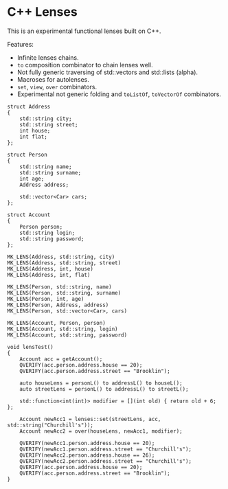 C++ Lenses
==========

This is an experimental functional lenses built on C++.

Features:
- Infinite lenses chains.
- `to` composition combinator to chain lenses well.
- Not fully generic traversing of std::vectors and std::lists (alpha).
- Macroses for autolenses.
- `set`, `view`, `over` combinators.
- Experimental not generic folding and `toListOf`, `toVectorOf` combinators.

```
struct Address
{
    std::string city;
    std::string street;
    int house;
    int flat;
};

struct Person
{
    std::string name;
    std::string surname;
    int age;
    Address address;

    std::vector<Car> cars;
};

struct Account
{
    Person person;
    std::string login;
    std::string password;
};

MK_LENS(Address, std::string, city)
MK_LENS(Address, std::string, street)
MK_LENS(Address, int, house)
MK_LENS(Address, int, flat)

MK_LENS(Person, std::string, name)
MK_LENS(Person, std::string, surname)
MK_LENS(Person, int, age)
MK_LENS(Person, Address, address)
MK_LENS(Person, std::vector<Car>, cars)

MK_LENS(Account, Person, person)
MK_LENS(Account, std::string, login)
MK_LENS(Account, std::string, password)

void lensTest()
{
    Account acc = getAccount();
    QVERIFY(acc.person.address.house == 20);
    QVERIFY(acc.person.address.street == "Brooklin");

    auto houseLens = personL() to addressL() to houseL();
    auto streetLens = personL() to addressL() to streetL();

    std::function<int(int)> modifier = [](int old) { return old + 6; };

    Account newAcc1 = lenses::set(streetLens, acc, std::string("Churchill's"));
    Account newAcc2 = over(houseLens, newAcc1, modifier);

    QVERIFY(newAcc1.person.address.house == 20);
    QVERIFY(newAcc1.person.address.street == "Churchill's");
    QVERIFY(newAcc2.person.address.house == 26);
    QVERIFY(newAcc2.person.address.street == "Churchill's");
    QVERIFY(acc.person.address.house == 20);
    QVERIFY(acc.person.address.street == "Brooklin");
}
```
